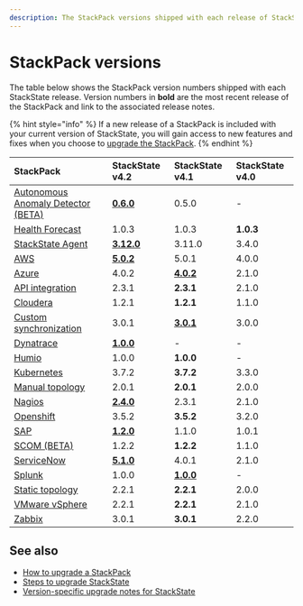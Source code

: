 ```yaml
---
description: The StackPack versions shipped with each release of StackState.
---
```


# StackPack versions

The table below shows the StackPack version numbers shipped with each StackState release. Version numbers in **bold** are the most recent release of the StackPack and link to the associated release notes.

{% hint style="info" %}
If a new release of a StackPack is included with your current version of StackState, you will gain access to new features and fixes when you choose to [upgrade the StackPack](../../stackpacks/about-stackpacks.md#upgrade-a-stackpack).
{% endhint %}

| StackPack | StackState v4.2 | StackState v4.1 | StackState v4.0 |
| :--- | :--- | :--- | :--- |
| [Autonomous Anomaly Detector \(BETA\)](../../stackpacks/add-ons/aad.md) | [**0.6.0**](../../stackpacks/add-ons/aad.md#release-notes) | 0.5.0 | - |
| [Health Forecast](../../stackpacks/add-ons/health-forecast.md) | 1.0.3 | 1.0.3 | **1.0.3** |
| [StackState Agent](../../stackpacks/integrations/agent.md) | [**3.12.0**](../../stackpacks/integrations/agent.md#release-notes) | 3.11.0 | 3.4.0 |
| [AWS](../../stackpacks/integrations/aws.md) | [**5.0.2**](../../stackpacks/integrations/aws.md#release-notes) | 5.0.1 | 4.0.0 |
| [Azure](../../stackpacks/integrations/azure.md) | 4.0.2 | [**4.0.2**](/stackpacks/integrations/azure.md#release-notes) | 2.1.0 |
| [API integration](../../stackpacks/integrations/api-integration.md) | 2.3.1 | **2.3.1** | 2.1.0 |
| [Cloudera](../../stackpacks/integrations/cloudera.md) | 1.2.1 | **1.2.1** | 1.1.0 |
| [Custom synchronization](../../stackpacks/integrations/customsync.md) | 3.0.1 | [**3.0.1**](https://github.com/StackVista/stackpack-autosync/blob/master/RELEASE.md) | 3.0.0 |
| [Dynatrace](../../stackpacks/integrations/dynatrace.md) | [**1.0.0**](../../stackpacks/integrations/dynatrace.md#release-notes) | - | - |
| [Humio](../../stackpacks/integrations/humio.md) | 1.0.0 | **1.0.0** | - |
| [Kubernetes](../../stackpacks/integrations/kubernetes.md) | 3.7.2 | **3.7.2** | 3.3.0 |
| [Manual topology](../../stackpacks/integrations/manualtopo.md) | 2.0.1 | **2.0.1** | 2.0.0 |
| [Nagios](../../stackpacks/integrations/nagios.md) | [**2.4.0**](../../stackpacks/integrations/nagios.md#release-notes) | 2.3.1 | 2.1.0 |
| [Openshift](../../stackpacks/integrations/openshift.md) | 3.5.2 | **3.5.2** | 3.2.0 |
| [SAP](../../stackpacks/integrations/sap.md) | [**1.2.0**](https://github.com/StackVista/stackpack-sap/blob/master/src/main/stackpack/resources/RELEASE.md) | 1.1.0 | 1.0.1 |
| [SCOM \(BETA\)](../../stackpacks/integrations/scom.md) | 1.2.2 | **1.2.2** | 1.1.0 |
| [ServiceNow](../../stackpacks/integrations/servicenow.md) | [**5.1.0**](../../stackpacks/integrations/servicenow.md#release-notes) | 4.0.1 | 2.1.0 |
| [Splunk](../../stackpacks/integrations/splunk/) | 1.0.0 | [**1.0.0**](https://github.com/StackVista/stackpack-splunk/blob/master/RELEASE.md) | - |
| [Static topology](../../stackpacks/integrations/static_topology.md) | 2.2.1 | **2.2.1** | 2.0.0 |
| [VMware vSphere](../../stackpacks/integrations/vsphere.md) | 2.2.1 | **2.2.1** | 2.1.0 |
| [Zabbix](../../stackpacks/integrations/zabbix.md) | 3.0.1 | **3.0.1** | 2.2.0 |

## See also

* [How to upgrade a StackPack](../../stackpacks/about-stackpacks.md#upgrade-a-stackpack)
* [Steps to upgrade StackState](steps-to-upgrade.md)
* [Version-specific upgrade notes for StackState](version-specific-upgrade-instructions.md)

